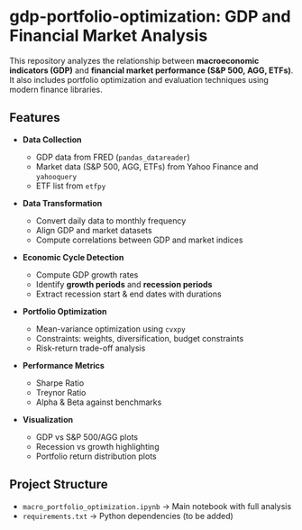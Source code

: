 # gdp-portfolio-optimization: GDP and Financial Market Analysis

This repository analyzes the relationship between **macroeconomic indicators (GDP)** and **financial market performance (S&P 500, AGG, ETFs)**. It also includes portfolio optimization and evaluation techniques using modern finance libraries.


##  Features

- **Data Collection**
  - GDP data from FRED (`pandas_datareader`)
  - Market data (S&P 500, AGG, ETFs) from Yahoo Finance and `yahooquery`
  - ETF list from `etfpy`

- **Data Transformation**
  - Convert daily data to monthly frequency
  - Align GDP and market datasets
  - Compute correlations between GDP and market indices

- **Economic Cycle Detection**
  - Compute GDP growth rates
  - Identify **growth periods** and **recession periods**
  - Extract recession start & end dates with durations

- **Portfolio Optimization**
  - Mean-variance optimization using `cvxpy`
  - Constraints: weights, diversification, budget constraints
  - Risk-return trade-off analysis

- **Performance Metrics**
  - Sharpe Ratio
  - Treynor Ratio
  - Alpha & Beta against benchmarks

- **Visualization**
  - GDP vs S&P 500/AGG plots
  - Recession vs growth highlighting
  - Portfolio return distribution plots



## Project Structure

- `macro_portfolio_optimization.ipynb` → Main notebook with full analysis
- `requirements.txt` → Python dependencies (to be added)


